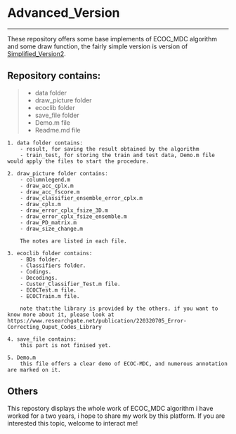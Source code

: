 
# Advanced_Version
------

These repository offers some base implements of ECOC_MDC algorithm and some draw function, the fairly simple version is version of [Simplified_Version2](https://github.com/20130353/ECOC_MDC/tree/master/Simplified_Version2). 

## Repository contains:
> - data folder
> - draw_picture folder
> - ecoclib folder
> - save_file folder
> - Demo.m file
> - Readme.md file

    1. data folder contains:
        - result, for saving the result obtained by the algorithm
        - train_test, for storing the train and test data, Demo.m file would apply the files to start the procedure.
  
    2. draw_picture folder contains:
        - columnlegend.m
        - draw_acc_cplx.m
        - draw_acc_fscore.m
        - draw_classifier_ensemble_error_cplx.m
        - draw_cplx.m
        - draw_error_cplx_fsize_3D.m
        - draw_error_cplx_fsize_ensemble.m
        - draw_PD_matrix.m
        - draw_size_change.m
        
        The notes are listed in each file.
 
    3. ecoclib folder contains:
        - BDs folder.
        - Classifiers folder.
        - Codings.
        - Decodings.
        - Custer_Classifier_Test.m file.
        - ECOCTest.m file.
        - ECOCTrain.m file.
  
        note that:the library is provided by the others. if you want to know more about it, please look at https://www.researchgate.net/publication/220320705_Error-Correcting_Ouput_Codes_Library
        
    4. save_file contains:
        this part is not finised yet.
        
    5. Demo.m 
        this file offers a clear demo of ECOC-MDC, and numerous annotation are marked on it.
  
## Others
This repostory displays the whole work of ECOC_MDC algorithm i have worked for a two years, i hope to share my work by this platform. If you are interested this topic, welcome to interact me!
  
  

